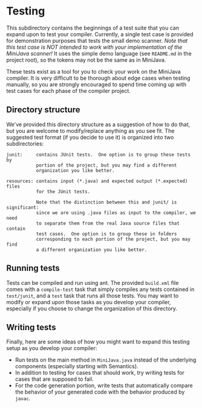 # Testing

This subdirectory contains the beginnings of a test suite that you can expand
upon to test your compiler.  Currently, a single test case is provided for
demonstration purposes that tests the small demo scanner.  *Note that this
test case is NOT intended to work with your implementation of the MiniJava
scanner!*  It uses the simple demo language (see `README.md` in the project root),
so the tokens may not be the same as in MiniJava.

These tests exist as a tool for you to check your work on the MiniJava compiler.
It is very difficult to be thorough about edge cases when testing manually, so
you are strongly encouraged to spend time coming up with test cases for each
phase of the compiler project. 

## Directory structure

We've provided this directory structure as a
suggestion of how to do that, but you are welcome to modify/replace anything as
you see fit.  The suggested test format (if you decide to use it) is organized
into two subdirectories:

    junit:     contains JUnit tests.  One option is to group these tests by
               portion of the project, but you may find a different
               organization you like better.

    resources: contains input (*.java) and expected output (*.expected) files
               for the JUnit tests.

               Note that the distinction between this and junit/ is significant:
               since we are using .java files as input to the compiler, we need
               to separate them from the real Java source files that contain
               test cases.  One option is to group these in folders
               corresponding to each portion of the project, but you may find
               a different organization you like better.

## Running tests

Tests can be compiled and run using ant.  The provided `build.xml` file comes with
a `compile-test` task that simply compiles any tests contained in `test/junit`,
and a `test` task that runs all those tests.  You may want to modify or expand
upon those tasks as you develop your compiler, especially if you choose to
change the organization of this directory.

## Writing tests

Finally, here are some ideas of how you might want to expand this testing
setup as you develop your compiler:

- Run tests on the main method in `MiniJava.java` instead of the underlying
  components (especially starting with Semantics).
- In addition to testing for cases that should work, try writing tests for
  cases that are supposed to fail.
- For the code generation portion, write tests that automatically compare
  the behavior of your generated code with the behavior produced by `javac`.